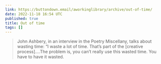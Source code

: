 ```yaml
---
link: https://buttondown.email/aworkinglibrary/archive/out-of-time/
date: 2022-11-18 16:54 UTC
published: true
title: Out of time
tags: []
---
```


> John Ashbery, in an interview in the Poetry Miscellany, talks about wasting time: “I waste a lot of time. That’s part of the [creative process]….The problem is, you can’t really use this wasted time. You have to have it wasted.
